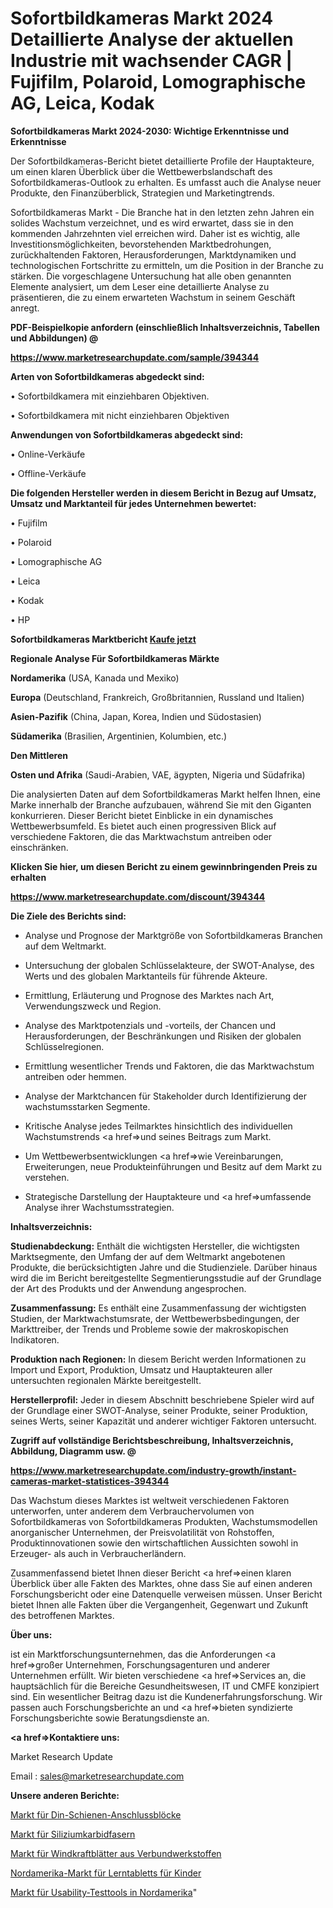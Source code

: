 # Sofortbildkameras Markt 2024 Detaillierte Analyse der aktuellen Industrie mit wachsender CAGR | Fujifilm, Polaroid, Lomographische AG, Leica, Kodak

<strong>Sofortbildkameras Markt 2024-2030: Wichtige Erkenntnisse und Erkenntnisse</strong>

Der Sofortbildkameras-Bericht bietet detaillierte Profile der Hauptakteure, um einen klaren Überblick über die Wettbewerbslandschaft des Sofortbildkameras-Outlook zu erhalten. Es umfasst auch die Analyse neuer Produkte, den Finanzüberblick, Strategien und Marketingtrends.

Sofortbildkameras Markt - Die Branche hat in den letzten zehn Jahren ein solides Wachstum verzeichnet, und es wird erwartet, dass sie in den kommenden Jahrzehnten viel erreichen wird. Daher ist es wichtig, alle Investitionsmöglichkeiten, bevorstehenden Marktbedrohungen, zurückhaltenden Faktoren, Herausforderungen, Marktdynamiken und technologischen Fortschritte zu ermitteln, um die Position in der Branche zu stärken. Die vorgeschlagene Untersuchung hat alle oben genannten Elemente analysiert, um dem Leser eine detaillierte Analyse zu präsentieren, die zu einem erwarteten Wachstum in seinem Geschäft anregt.



<strong><b>PDF-Beispielkopie anfordern (einschließlich Inhaltsverzeichnis, Tabellen und Abbildungen) @ </b></strong>

<strong><a href=https://www.marketresearchupdate.com/sample/394344>

<strong>https://www.marketresearchupdate.com/sample/394344</u></a></strong></strong>



<strong>Arten von Sofortbildkameras abgedeckt sind:</strong>

• Sofortbildkamera mit einziehbaren Objektiven.

• Sofortbildkamera mit nicht einziehbaren Objektiven



<strong>Anwendungen von Sofortbildkameras abgedeckt sind:</strong>

• Online-Verkäufe

• Offline-Verkäufe



<strong>Die folgenden Hersteller werden in diesem Bericht in Bezug auf Umsatz, Umsatz und Marktanteil für jedes Unternehmen bewertet:</strong>

• Fujifilm

• Polaroid

• Lomographische AG

• Leica

• Kodak

• HP



<strong>Sofortbildkameras Marktbericht <a href=https://www.marketresearchupdate.com/buynow/394344>Kaufe jetzt</a></strong>



<strong>Regionale Analyse Für Sofortbildkameras Märkte</strong>



<strong>Nordamerika</strong> (USA, Kanada und Mexiko)



<strong>Europa</strong> (Deutschland, Frankreich, Großbritannien, Russland und Italien)



<strong>Asien-Pazifik</strong> (China, Japan, Korea, Indien und Südostasien)



<strong>Südamerika</strong> (Brasilien, Argentinien, Kolumbien, etc.)



<strong>Den Mittleren</strong> 

<strong>Osten und Afrika</strong> (Saudi-Arabien, VAE, ägypten, Nigeria und Südafrika)

Die analysierten Daten auf dem Sofortbildkameras Markt helfen Ihnen, eine Marke innerhalb der Branche aufzubauen, während Sie mit den Giganten konkurrieren. Dieser Bericht bietet Einblicke in ein dynamisches Wettbewerbsumfeld. Es bietet auch einen progressiven Blick auf verschiedene Faktoren, die das Marktwachstum antreiben oder einschränken.



<strong>Klicken Sie hier, um diesen Bericht zu einem gewinnbringenden Preis zu erhalten
</strong>

<strong><a href=https://www.marketresearchupdate.com/discount/394344>https://www.marketresearchupdate.com/discount/394344</b></u></strong></a>



<strong>Die Ziele des Berichts sind:</strong>

- Analyse und Prognose der Marktgröße von Sofortbildkameras Branchen auf dem Weltmarkt.

- Untersuchung der globalen Schlüsselakteure, der SWOT-Analyse, des Werts und des globalen Marktanteils für führende Akteure.

- Ermittlung, Erläuterung und Prognose des Marktes nach Art, Verwendungszweck und Region.

- Analyse des Marktpotenzials und -vorteils, der Chancen und Herausforderungen, der Beschränkungen und Risiken der globalen Schlüsselregionen.

- Ermittlung wesentlicher Trends und Faktoren, die das Marktwachstum antreiben oder hemmen.

- Analyse der Marktchancen für Stakeholder durch Identifizierung der wachstumsstarken Segmente.

- Kritische Analyse jedes Teilmarktes hinsichtlich des individuellen Wachstumstrends <a href=>und</a> seines Beitrags zum Markt.

- Um Wettbewerbsentwicklungen <a href=>wie</a> Vereinbarungen, Erweiterungen, neue Produkteinführungen und Besitz auf dem Markt zu verstehen.

- Strategische Darstellung der Hauptakteure und <a href=>umfas</a>sende Analyse ihrer Wachstumsstrategien.



<strong>Inhaltsverzeichnis:</strong>



<strong>Studienabdeckung:</strong> Enthält die wichtigsten Hersteller, die wichtigsten Marktsegmente, den Umfang der auf dem Weltmarkt angebotenen Produkte, die berücksichtigten Jahre und die Studienziele. Darüber hinaus wird die im Bericht bereitgestellte Segmentierungsstudie auf der Grundlage der Art des Produkts und der Anwendung angesprochen.



<strong>Zusammenfassung:</strong> Es enthält eine Zusammenfassung der wichtigsten Studien, der Marktwachstumsrate, der Wettbewerbsbedingungen, der Markttreiber, der Trends und Probleme sowie der makroskopischen Indikatoren.



<strong>Produktion nach Regionen:</strong> In diesem Bericht werden Informationen zu Import und Export, Produktion, Umsatz und Hauptakteuren aller untersuchten regionalen Märkte bereitgestellt.



<strong>Herstellerprofil:</strong> Jeder in diesem Abschnitt beschriebene Spieler wird auf der Grundlage einer SWOT-Analyse, seiner Produkte, seiner Produktion, seines Werts, seiner Kapazität und anderer wichtiger Faktoren untersucht.



<strong><b>Zugriff auf vollständige Berichtsbeschreibung, Inhaltsverzeichnis, Abbildung, Diagramm usw. @ </b></strong>

<strong><a href=https://www.marketresearchupdate.com/industry-growth/instant-cameras-market-statistices-394344>https://www.marketresearchupdate.com/industry-growth/instant-cameras-market-statistices-394344</a></strong>

Das Wachstum dieses Marktes ist weltweit verschiedenen Faktoren unterworfen, unter anderem dem Verbrauchervolumen von Sofortbildkameras von Sofortbildkameras Produkten, Wachstumsmodellen anorganischer Unternehmen, der Preisvolatilität von Rohstoffen, Produktinnovationen sowie den wirtschaftlichen Aussichten sowohl in Erzeuger- als auch in Verbraucherländern.

Zusammenfassend bietet Ihnen dieser Bericht <a href=>einen</a> klaren Überblick über alle Fakten des Marktes, ohne dass Sie auf einen anderen Forschungsbericht oder eine Datenquelle verweisen müssen. Unser Bericht bietet Ihnen alle Fakten über die Vergangenheit, Gegenwart und Zukunft des betroffenen Marktes.



<strong>Über uns:</strong>

 ist ein Marktforschungsunternehmen, das die Anforderungen <a href=>großer</a> Unternehmen, Forschungsagenturen und anderer Unternehmen erfüllt. Wir bieten verschiedene <a href=>Services</a> an, die hauptsächlich für die Bereiche Gesundheitswesen, IT und CMFE konzipiert sind. Ein wesentlicher Beitrag dazu ist die Kundenerfahrungsforschung. Wir passen auch Forschungsberichte an und <a href=>bieten</a> syndizierte Forschungsberichte sowie Beratungsdienste an.



<strong><a href=>Kontaktiere uns:</a></strong>

Market Research Update

Email : sales@marketresearchupdate.com



<strong>Unsere anderen Berichte:</strong>

<a href=https://www.linkedin.com/pulse/din-rail-terminal-blocks-market-has-huge-growth-industry>Markt für Din-Schienen-Anschlussblöcke</a>

<a href=https://www.linkedin.com/pulse/silicon-carbide-fibre-market-analysis>Markt für Siliziumkarbidfasern</a>

<a href=https://www.linkedin.com/pulse/composite-wind-power-blades-market-outlooks-2023>Markt für Windkraftblätter aus Verbundwerkstoffen</a>

<a href=https://www.linkedin.com/pulse/north-america-kid-learning-tablet-market-2023>Nordamerika-Markt für Lerntabletts für Kinder</a>

<a href=https://www.linkedin.com/pulse/north-america-usability-testing-tools-market-2f>Markt für Usability-Testtools in Nordamerika</a>"
